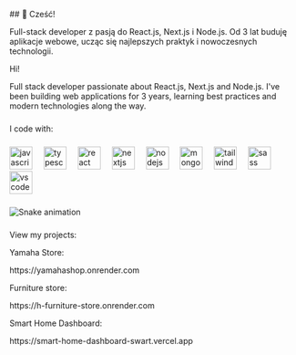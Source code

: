 <p align="left">## 👋 Cześć!

Full-stack developer z pasją do React.js, Next.js i Node.js. 
Od 3 lat buduję aplikacje webowe, ucząc się najlepszych praktyk 
i nowoczesnych technologii.</p>


<p align="left"> Hi!

Full stack developer passionate about React.js, Next.js and Node.js. I've been building web applications for 3 years, learning best practices and modern technologies along the way.</p>
###

<p align="left">I code with:</p>

###

<div align="left">
  <img src="https://cdn.jsdelivr.net/gh/devicons/devicon/icons/javascript/javascript-original.svg" height="40" alt="javascript logo"  />
  <img width="12" />
  <img src="https://cdn.jsdelivr.net/gh/devicons/devicon/icons/typescript/typescript-original.svg" height="40" alt="typescript logo"  />
  <img width="12" />
  <img src="https://cdn.jsdelivr.net/gh/devicons/devicon/icons/react/react-original.svg" height="40" alt="react logo"  />
  <img width="12" />
  <img src="https://cdn.jsdelivr.net/gh/devicons/devicon/icons/nextjs/nextjs-original.svg" height="40" alt="nextjs logo"  />
  <img width="12" />
  <img src="https://cdn.jsdelivr.net/gh/devicons/devicon/icons/nodejs/nodejs-original.svg" height="40" alt="nodejs logo"  />
  <img width="12" />
  <img src="https://cdn.jsdelivr.net/gh/devicons/devicon/icons/mongodb/mongodb-original.svg" height="40" alt="mongodb logo"  />
  <img width="12" />
  <img src="https://cdn.jsdelivr.net/gh/devicons/devicon/icons/tailwindcss/tailwindcss-original-wordmark.svg" height="40" alt="tailwindcss logo"  />
  <img width="12" />
  <img src="https://cdn.jsdelivr.net/gh/devicons/devicon/icons/sass/sass-original.svg" height="40" alt="sass logo"  />
  <img width="12" />
  <img src="https://cdn.jsdelivr.net/gh/devicons/devicon/icons/vscode/vscode-original.svg" height="40" alt="vscode logo"  />
</div>

###

<picture>
  <source media="(prefers-color-scheme: dark)" srcset="https://raw.githubusercontent.com/Damiano87/Damiano87/output/pacman-contribution-graph-dark.svg">
  <source media="(prefers-color-scheme: light)" srcset="https://raw.githubusercontent.com/Damiano87/Damiano87/output/pacman-contribution-graph.svg">
  
<img src="https://raw.githubusercontent.com/Damiano87/Damiano87/output/snake.svg" alt="Snake animation" />
</picture>

###

View my projects:

<p>Yamaha Store:</p>
  <a target="_blank">https://yamahashop.onrender.com</a>
<p>Furniture store:</p>
  <p>https://h-furniture-store.onrender.com</p>
<p>Smart Home Dashboard:</p>
  <p>https://smart-home-dashboard-swart.vercel.app</p>
